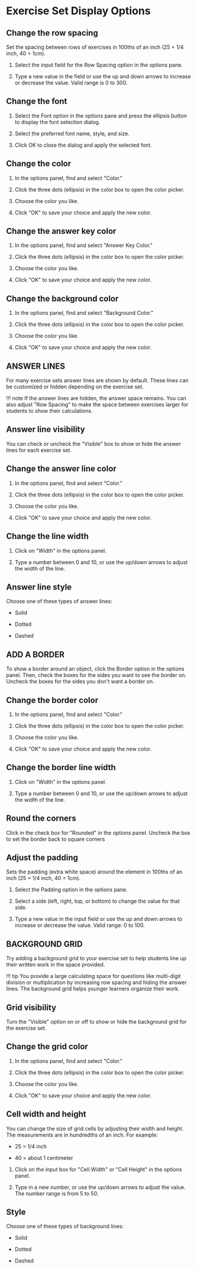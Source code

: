 # Exercise Set Display Options

## Change the row spacing

Set the spacing between rows of exercises in 100ths of an inch (25 = 1/4 inch, 40 = 1cm).

1. Select the input field for the Row Spacing option in the options pane.

2. Type a new value in the field or use the up and down arrows to increase or decrease the value. Valid range is 0 to 300.

## Change the font

1. Select the Font option in the options pane and press the ellipsis button to display the font selection dialog.

2. Select the preferred font name, style, and size.

3. Click OK to close the dialog and apply the selected font.

## Change the color

1. In the options panel, find and select "Color."

2. Click the three dots (ellipsis) in the color box to open the color picker.

3. Choose the color you like.

4. Click "OK" to save your choice and apply the new color.

## Change the answer key color

1. In the options panel, find and select "Answer Key Color."

2. Click the three dots (ellipsis) in the color box to open the color picker.

3. Choose the color you like.

4. Click "OK" to save your choice and apply the new color.

## Change the background color

1. In the options panel, find and select "Background Color."

2. Click the three dots (ellipsis) in the color box to open the color picker.

3. Choose the color you like.

4. Click "OK" to save your choice and apply the new color.

## ANSWER LINES

For many exercise sets answer lines are shown by default. These lines can be customized or hidden depending on the exercise set.

!!! note
    If the answer lines are hidden, the answer space remains. You can also adjust "Row Spacing" to make the space between exercises larger for students to show their calculations.

## Answer line visibility

You can check or uncheck the "Visible" box to show or hide the answer lines for each exercise set.

## Change the answer line color

1. In the options panel, find and select "Color."

2. Click the three dots \(ellipsis\) in the color box to open the color picker.

3. Choose the color you like.

4. Click "OK" to save your choice and apply the new color.

## Change the line width

1. Click on "Width" in the options panel.

2. Type a number between 0 and 10, or use the up/down arrows to adjust the width of the line.

## Answer line style

Choose one of these types of answer lines:

- Solid

- Dotted

- Dashed

## ADD A BORDER

To show a border around an object, click the Border option in the options panel. Then, check the boxes for the sides you want to see the border on. Uncheck the boxes for the sides you don't want a border on.

## Change the border color

1. In the options panel, find and select "Color."

2. Click the three dots \(ellipsis\) in the color box to open the color picker.

3. Choose the color you like.

4. Click "OK" to save your choice and apply the new color.

## Change the border line width

1. Click on "Width" in the options panel.

2. Type a number between 0 and 10, or use the up/down arrows to adjust the width of the line.

## Round the corners

Click in the check box for "Rounded" in the options panel. Uncheck the box to set the border back to square corners

## Adjust the padding

Sets the padding (extra white space) around the element in 100ths of an inch (25 = 1/4 inch, 40 = 1cm).

1. Select the Padding option in the options pane.

2. Select a side (left, right, top, or bottom) to change the value for that side.

3. Type a new value in the input field or use the up and down arrows to increase or decrease the value. Valid range: 0 to 100.

## BACKGROUND GRID

Try adding a background grid to your exercise set to help students line up their written work in the space provided.

!!! tip
    You provide a large calculating space for questions like multi-digit division or multiplication by increasing row spacing and hiding the answer lines. The background grid helps younger learners organize their work.

## Grid visibility

Turn the "Visible" option on or off to show or hide the background grid for the exercise set.

## Change the grid color

1. In the options panel, find and select "Color."

2. Click the three dots (ellipsis) in the color box to open the color picker.

3. Choose the color you like.

4. Click "OK" to save your choice and apply the new color.

## Cell width and height

You can change the size of grid cells by adjusting their width and height. The measurements are in hundredths of an inch. For example:

- 25 = 1/4 inch

- 40 = about 1 centimeter

1. Click on the input box for "Cell Width" or "Cell Height" in the options panel.

2. Type in a new number, or use the up/down arrows to adjust the value. The number range is from 5 to 50.

## Style

Choose one of these types of background lines:

- Solid

- Dotted

- Dashed
  